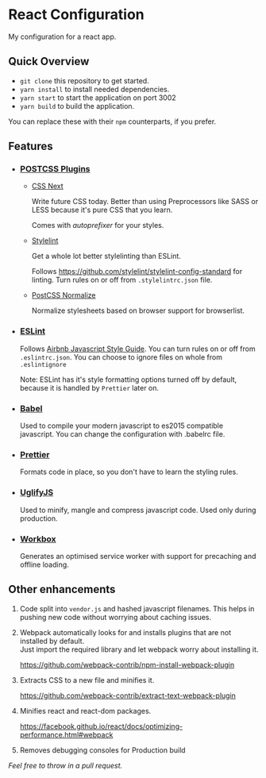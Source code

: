 # React Configuration

My configuration for a react app.

## Quick Overview
* `git clone` this repository to get started.
* `yarn install` to install needed dependencies.
* `yarn start` to start the application on port 3002
* `yarn build` to build the application.

You can replace these with their `npm` counterparts, if you prefer. 

## Features
* ### [POSTCSS Plugins](http://postcss.org/)
  * [CSS Next](http://cssnext.io/)
    
    Write future CSS today. Better than using Preprocessors like SASS or LESS because it's pure CSS that you learn. 

    Comes with *autoprefixer* for your styles. 
  
  * [Stylelint](https://stylelint.io/)

    Get a whole lot better stylelinting than ESLint. 
    
    Follows https://github.com/stylelint/stylelint-config-standard for linting. 
    Turn rules on or off from `.stylelintrc.json` file.

  * [PostCSS Normalize](https://www.npmjs.com/package/postcss-normalize)

    Normalize stylesheets based on browser support for browserlist.

* ### [ESLint](https://eslint.org)
  Follows [Airbnb Javascript Style Guide](https://github.com/airbnb/javascript). You can turn rules on or off from `.eslintrc.json`. You can choose to ignore files on whole from `.eslintignore`

  Note: ESLint has it's style formatting options turned off by default, because it is handled by `Prettier` later on. 

* ### [Babel](https://babeljs.io/)
  Used to compile your modern javascript to es2015 compatible javascript. 
  You can change the configuration with .babelrc file. 

* ### [Prettier](https://github.com/prettier/prettier)
  Formats code in place, so you don't have to learn the styling rules. 

* ### [UglifyJS](https://github.com/mishoo/UglifyJS2)
  Used to minify, mangle and compress javascript code. 
  Used only during production.

* ### [Workbox](https://developers.google.com/web/tools/workbox)
  Generates an optimised service worker with support for precaching and offline loading.
  
## Other enhancements
1. Code split into `vendor.js` and hashed javascript filenames. 
This helps in pushing new code without worrying about caching issues.
2. Webpack automatically looks for and installs plugins that are not installed by default.  
Just import the required library and let webpack worry about installing it. 

    https://github.com/webpack-contrib/npm-install-webpack-plugin
3. Extracts CSS to a new file and minifies it.
    
    https://github.com/webpack-contrib/extract-text-webpack-plugin

4. Minifies react and react-dom packages.

    https://facebook.github.io/react/docs/optimizing-performance.html#webpack
5. Removes debugging consoles for Production build



_Feel free to throw in a pull request._ 



